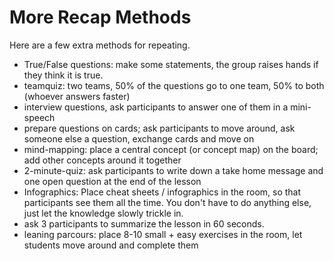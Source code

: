 
# More Recap Methods

Here are a few extra methods for repeating.

* True/False questions: make some statements, the group raises hands if they think it is true.
* teamquiz: two teams, 50% of the questions go to one team, 50% to both (whoever answers faster)
* interview questions, ask participants to answer one of them in a mini-speech
* prepare questions on cards; ask participants to move around, ask someone else a question, exchange cards and move on
* mind-mapping: place a central concept (or concept map) on the board; add other concepts around it together
* 2-minute-quiz: ask participants to write down a take home message and one open question at the end of the lesson
* Infographics:  Place cheat sheets / infographics in the room, so that participants see them all the time. You don't have to do anything else, just let the knowledge slowly trickle in.
* ask 3 participants to summarize the lesson in 60 seconds.
* leaning parcours: place 8-10 small + easy exercises in the room, let students move around and complete them